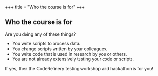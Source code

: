 +++
title = "Who the course is for"
+++

## Who the course is for

Are you doing any of these things?
- You write scripts to process data.
- You change scripts written by your colleagues.
- You write code that is used in research by you or others.
- You are not already extensively testing your code or scripts.

If yes, then the CodeRefinery testing workshop and hackathon is for you!

